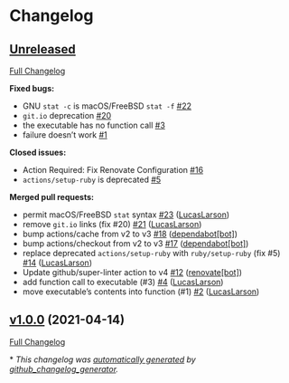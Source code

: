 # Changelog

## [Unreleased](https://github.com/LucasLarson/samefile/tree/HEAD)

[Full Changelog](https://github.com/LucasLarson/samefile/compare/v1.0.0...HEAD)

**Fixed bugs:**

- GNU `stat -c` is macOS/FreeBSD `stat -f` [\#22](https://github.com/LucasLarson/samefile/issues/22)
- `git.io` deprecation [\#20](https://github.com/LucasLarson/samefile/issues/20)
- the executable has no function call [\#3](https://github.com/LucasLarson/samefile/issues/3)
- failure doesn’t work [\#1](https://github.com/LucasLarson/samefile/issues/1)

**Closed issues:**

- Action Required: Fix Renovate Configuration [\#16](https://github.com/LucasLarson/samefile/issues/16)
- `actions/setup-ruby` is deprecated [\#5](https://github.com/LucasLarson/samefile/issues/5)

**Merged pull requests:**

- permit macOS/FreeBSD `stat` syntax [\#23](https://github.com/LucasLarson/samefile/pull/23) ([LucasLarson](https://github.com/LucasLarson))
- remove `git.io` links \(fix \#20\) [\#21](https://github.com/LucasLarson/samefile/pull/21) ([LucasLarson](https://github.com/LucasLarson))
- bump actions/cache from v2 to v3 [\#18](https://github.com/LucasLarson/samefile/pull/18) ([dependabot[bot]](https://github.com/apps/dependabot))
- bump actions/checkout from v2 to v3 [\#17](https://github.com/LucasLarson/samefile/pull/17) ([dependabot[bot]](https://github.com/apps/dependabot))
- replace deprecated `actions/setup-ruby` with `ruby/setup-ruby` \(fix \#5\) [\#14](https://github.com/LucasLarson/samefile/pull/14) ([LucasLarson](https://github.com/LucasLarson))
- Update github/super-linter action to v4 [\#12](https://github.com/LucasLarson/samefile/pull/12) ([renovate[bot]](https://github.com/apps/renovate))
- add function call to executable \(\#3\) [\#4](https://github.com/LucasLarson/samefile/pull/4) ([LucasLarson](https://github.com/LucasLarson))
- move executable’s contents into function \(\#1\) [\#2](https://github.com/LucasLarson/samefile/pull/2) ([LucasLarson](https://github.com/LucasLarson))

## [v1.0.0](https://github.com/LucasLarson/samefile/tree/v1.0.0) (2021-04-14)

[Full Changelog](https://github.com/LucasLarson/samefile/compare/2e534069e29570de9a2293c4c9b7c8789c63badf...v1.0.0)

\* *This changelog was [automatically generated](./.github/workflows/changelog.yml) by [github_changelog_generator](https://github.com/github-changelog-generator/github-changelog-generator).*
